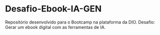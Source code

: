 # Desafio-Ebook-IA-GEN
Repositório desenvolvido para o Bootcamp na plataforma da DIO.  Desafio: Gerar um ebook digital com as ferramentas de IA. 
